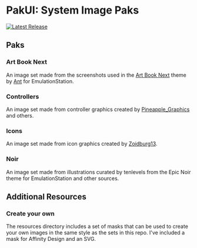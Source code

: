 # PakUI: System Image Paks

[![Latest Release](https://badgers.space/badge/Download/Latest%20Release?icon=eva-download&label=&scale=1.5&corner_radius=s)](https://github.com/anthonycaccese/pakui-system-image-paks/releases/latest)

## Paks

### Art Book Next

An image set made from the screenshots used in the [Art Book Next](https://github.com/anthonycaccese/art-book-next-es) theme by [Ant](https://github.com/anthonycaccese) for EmulationStation.

### Controllers

An image set made from controller graphics created by [Pineapple_Graphics](https://archive.org/details/full-color-pngs) and others.

### Icons

An image set made from icon graphics created by [Zoidburg13](https://github.com/Zoidburg13/ES-DE-System-Icon-Set).

### Noir

An image set made from illustrations curated by tenlevels from the Epic Noir theme for EmulationStation and other sources.

## Additional Resources

### Create your own

The resources directory includes a set of masks that can be used to create your own images in the same style as the sets in this repo.  I've included a mask for Affinity Design and an SVG.
